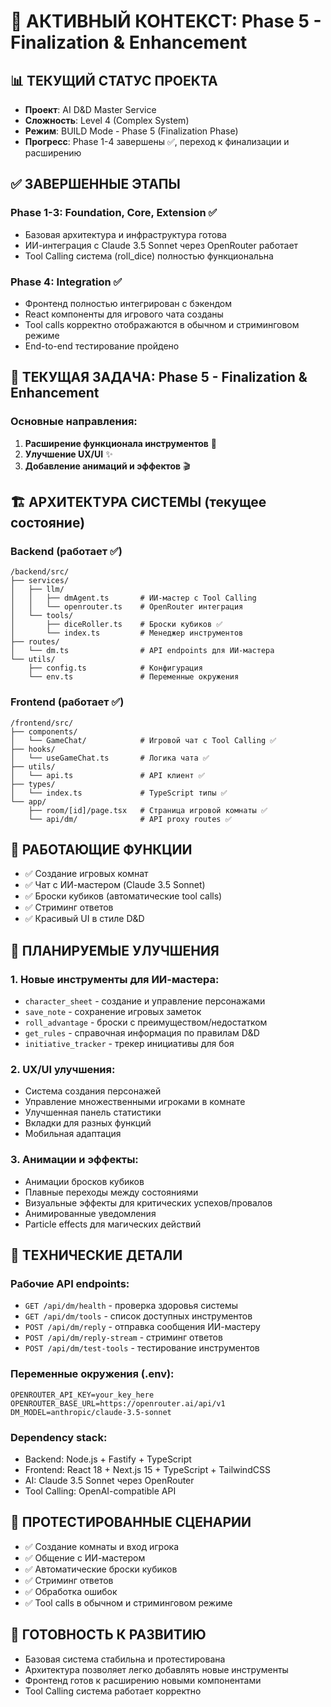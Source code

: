 # 🎯 АКТИВНЫЙ КОНТЕКСТ: Phase 5 - Finalization & Enhancement

## 📊 ТЕКУЩИЙ СТАТУС ПРОЕКТА
- **Проект**: AI D&D Master Service
- **Сложность**: Level 4 (Complex System)
- **Режим**: BUILD Mode - Phase 5 (Finalization Phase)
- **Прогресс**: Phase 1-4 завершены ✅, переход к финализации и расширению

## ✅ ЗАВЕРШЕННЫЕ ЭТАПЫ
### Phase 1-3: Foundation, Core, Extension ✅
- Базовая архитектура и инфраструктура готова
- ИИ-интеграция с Claude 3.5 Sonnet через OpenRouter работает
- Tool Calling система (roll_dice) полностью функциональна

### Phase 4: Integration ✅
- Фронтенд полностью интегрирован с бэкендом
- React компоненты для игрового чата созданы
- Tool calls корректно отображаются в обычном и стриминговом режиме
- End-to-end тестирование пройдено

## 🎯 ТЕКУЩАЯ ЗАДАЧА: Phase 5 - Finalization & Enhancement

### Основные направления:
1. **Расширение функционала инструментов** 🔧
2. **Улучшение UX/UI** ✨
3. **Добавление анимаций и эффектов** 🎬

## 🏗️ АРХИТЕКТУРА СИСТЕМЫ (текущее состояние)

### Backend (работает ✅)
```
/backend/src/
├── services/
│   ├── llm/
│   │   ├── dmAgent.ts       # ИИ-мастер с Tool Calling
│   │   └── openrouter.ts    # OpenRouter интеграция
│   └── tools/
│       ├── diceRoller.ts    # Броски кубиков ✅
│       └── index.ts         # Менеджер инструментов
├── routes/
│   └── dm.ts                # API endpoints для ИИ-мастера
└── utils/
    ├── config.ts            # Конфигурация
    └── env.ts               # Переменные окружения
```

### Frontend (работает ✅)
```
/frontend/src/
├── components/
│   └── GameChat/            # Игровой чат с Tool Calling ✅
├── hooks/
│   └── useGameChat.ts       # Логика чата ✅
├── utils/
│   └── api.ts               # API клиент ✅
├── types/
│   └── index.ts             # TypeScript типы ✅
└── app/
    ├── room/[id]/page.tsx   # Страница игровой комнаты ✅
    └── api/dm/              # API proxy routes ✅
```

## 🎲 РАБОТАЮЩИЕ ФУНКЦИИ
- ✅ Создание игровых комнат
- ✅ Чат с ИИ-мастером (Claude 3.5 Sonnet)
- ✅ Броски кубиков (автоматические tool calls)
- ✅ Стриминг ответов
- ✅ Красивый UI в стиле D&D

## 🎯 ПЛАНИРУЕМЫЕ УЛУЧШЕНИЯ

### 1. Новые инструменты для ИИ-мастера:
- `character_sheet` - создание и управление персонажами
- `save_note` - сохранение игровых заметок
- `roll_advantage` - броски с преимуществом/недостатком
- `get_rules` - справочная информация по правилам D&D
- `initiative_tracker` - трекер инициативы для боя

### 2. UX/UI улучшения:
- Система создания персонажей
- Управление множественными игроками в комнате
- Улучшенная панель статистики
- Вкладки для разных функций
- Мобильная адаптация

### 3. Анимации и эффекты:
- Анимации бросков кубиков
- Плавные переходы между состояниями
- Визуальные эффекты для критических успехов/провалов
- Анимированные уведомления
- Particle effects для магических действий

## 🔧 ТЕХНИЧЕСКИЕ ДЕТАЛИ

### Рабочие API endpoints:
- `GET /api/dm/health` - проверка здоровья системы
- `GET /api/dm/tools` - список доступных инструментов
- `POST /api/dm/reply` - отправка сообщения ИИ-мастеру
- `POST /api/dm/reply-stream` - стриминг ответов
- `POST /api/dm/test-tools` - тестирование инструментов

### Переменные окружения (.env):
```
OPENROUTER_API_KEY=your_key_here
OPENROUTER_BASE_URL=https://openrouter.ai/api/v1
DM_MODEL=anthropic/claude-3.5-sonnet
```

### Dependency stack:
- Backend: Node.js + Fastify + TypeScript
- Frontend: React 18 + Next.js 15 + TypeScript + TailwindCSS
- AI: Claude 3.5 Sonnet через OpenRouter
- Tool Calling: OpenAI-compatible API

## 🧪 ПРОТЕСТИРОВАННЫЕ СЦЕНАРИИ
- ✅ Создание комнаты и вход игрока
- ✅ Общение с ИИ-мастером
- ✅ Автоматические броски кубиков
- ✅ Стриминг ответов
- ✅ Обработка ошибок
- ✅ Tool calls в обычном и стриминговом режиме

## 🚀 ГОТОВНОСТЬ К РАЗВИТИЮ
- Базовая система стабильна и протестирована
- Архитектура позволяет легко добавлять новые инструменты
- Фронтенд готов к расширению новыми компонентами
- Tool Calling система работает корректно
